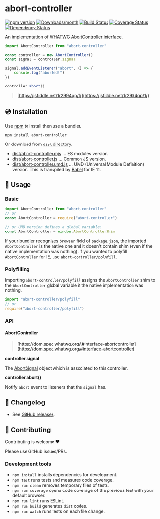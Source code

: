 # abort-controller

[![npm version](https://img.shields.io/npm/v/abort-controller.svg)](https://www.npmjs.com/package/abort-controller) [![Downloads/month](https://img.shields.io/npm/dm/abort-controller.svg)](http://www.npmtrends.com/abort-controller) [![Build Status](https://travis-ci.org/mysticatea/abort-controller.svg?branch=master)](https://travis-ci.org/mysticatea/abort-controller) [![Coverage Status](https://codecov.io/gh/mysticatea/abort-controller/branch/master/graph/badge.svg)](https://codecov.io/gh/mysticatea/abort-controller) [![Dependency Status](https://david-dm.org/mysticatea/abort-controller.svg)](https://david-dm.org/mysticatea/abort-controller)

An implementation of [WHATWG AbortController interface](https://dom.spec.whatwg.org/#interface-abortcontroller).

```javascript
import AbortController from "abort-controller"

const controller = new AbortController()
const signal = controller.signal

signal.addEventListener("abort", () => {
    console.log("aborted!")
})

controller.abort()
```

> [https://jsfiddle.net/1r2994qp/1/](https://jsfiddle.net/1r2994qp/1/)

## 💿 Installation

Use [npm](https://www.npmjs.com/) to install then use a bundler.

```text
npm install abort-controller
```

Or download from [`dist` directory](https://github.com/giulibar/Konect/tree/36adf0373135e1ba10f3740caa61d089557aa08e/node_modules/abort-controller/dist/README.md).

* [dist/abort-controller.mjs](https://github.com/giulibar/Konect/tree/36adf0373135e1ba10f3740caa61d089557aa08e/node_modules/abort-controller/dist/abort-controller.mjs) ... ES modules version.
* [dist/abort-controller.js](https://github.com/giulibar/Konect/tree/36adf0373135e1ba10f3740caa61d089557aa08e/node_modules/abort-controller/dist/abort-controller.js) ... Common JS version.
* [dist/abort-controller.umd.js](https://github.com/giulibar/Konect/tree/36adf0373135e1ba10f3740caa61d089557aa08e/node_modules/abort-controller/dist/abort-controller.umd.js) ... UMD \(Universal Module Definition\) version. This is transpiled by [Babel](https://babeljs.io/) for IE 11.

## 📖 Usage

### Basic

```javascript
import AbortController from "abort-controller"
// or
const AbortController = require("abort-controller")

// or UMD version defines a global variable:
const AbortController = window.AbortControllerShim
```

If your bundler recognizes `browser` field of `package.json`, the imported `AbortController` is the native one and it doesn't contain shim \(even if the native implementation was nothing\). If you wanted to polyfill `AbortController` for IE, use `abort-controller/polyfill`.

### Polyfilling

Importing `abort-controller/polyfill` assigns the `AbortController` shim to the `AbortController` global variable if the native implementation was nothing.

```javascript
import "abort-controller/polyfill"
// or
require("abort-controller/polyfill")
```

### API

#### AbortController

> [https://dom.spec.whatwg.org/\#interface-abortcontroller](https://dom.spec.whatwg.org/#interface-abortcontroller)

**controller.signal**

The [AbortSignal](https://dom.spec.whatwg.org/#interface-AbortSignal) object which is associated to this controller.

**controller.abort\(\)**

Notify `abort` event to listeners that the `signal` has.

## 📰 Changelog

* See [GitHub releases](https://github.com/mysticatea/abort-controller/releases).

## 🍻 Contributing

Contributing is welcome ❤️

Please use GitHub issues/PRs.

### Development tools

* `npm install` installs dependencies for development.
* `npm test` runs tests and measures code coverage.
* `npm run clean` removes temporary files of tests.
* `npm run coverage` opens code coverage of the previous test with your default browser.
* `npm run lint` runs ESLint.
* `npm run build` generates `dist` codes.
* `npm run watch` runs tests on each file change.


